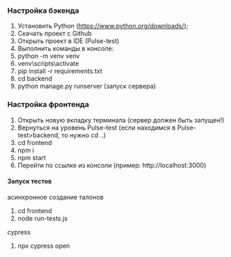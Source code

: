 ### Настройка бэкенда

1. Установить Python (https://www.python.org/downloads/);
2. Скачать проект с Github
3. Открыть проект в IDE (Pulse-test)
4. Выполнить команды в консоле:
5. python -m venv venv
6. venv\scripts\activate
7. pip install -r requirements.txt
7. cd backend
8. python manage.py runserver (запуск сервера)

### Настройка фронтенда

1. Открыть новую вкладку терминала (сервер должен быть запущен!)
2. Вернуться на уровень Pulse-test (если находимся в Pulse-test>backend, то нужно cd ..)
3. cd frontend
4. npm i
5. npm start
6. Перейти по ссылке из консоли (пример: http://localhost:3000)

#### Запуск тестов 
асинхронное создание талонов

1. cd frontend
2. node run-tests.js

cypress
1. npx cypress open